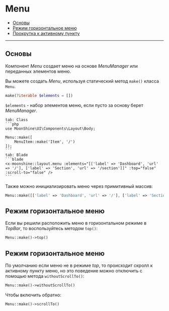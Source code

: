 # Menu

- [Основы](#basics)
- [Режим горизонтальное меню](#top)
- [Прокрутка к активному пункту](#scroll-to)

---

<a name="basics"></a>
## Основы

Компонент *Menu* создает меню на основе *MenuManager* или переданных элементов меню.

Вы можете создать *Menu*, используя статический метод `make()` класса `Menu`.

```php
make(?iterable $elements = [])
```

`$elements` - набор элементов меню, если пусто за основу берет *MenuManager*.

~~~tabs
tab: Class
```php
use MoonShine\UI\Components\Layout\Body;

Menu::make([
    MenuItem::make('Item', '/')
]);
```
tab: Blade
```blade
<x-moonshine::layout.menu :elements="[['label' => 'Dashboard', 'url' => '/'], ['label' => 'Section', 'url' => '/section']]" :top="false" :scroll-to="false" />
```
~~~

Также можно инициализировать меню через примитивный массив:

```php
Menu::make([['label' => 'Dashboard', 'url' => '/'], ['label' => 'Section', 'url' => '/section']])
```

<a name="top"></a>
## Режим горизонтальное меню

Если вы решили расположить меню в горизонтальном режиме в *TopBar*, то воспользуйтесь методом `top()`:

```php
Menu::make()->top()
```

<a name="scroll-to"></a>
## Режим горизонтальное меню

По умолчанию если меню не в режиме *top*, то происходит скролл к активному пункту меню, но это поведение можно отключить с помощью метода `withoutScrollTo()`:

```php
Menu::make()->withoutScrollTo()
```

Чтобы включить обратно:

```php
Menu::make()->scrollTo()
```